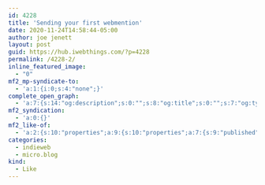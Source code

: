 ```yaml
---
id: 4228
title: 'Sending your first webmention'
date: 2020-11-24T14:58:44-05:00
author: joe jenett
layout: post
guid: https://hub.iwebthings.com/?p=4228
permalink: /4228-2/
inline_featured_image:
  - "0"
mf2_mp-syndicate-to:
  - 'a:1:{i:0;s:4:"none";}'
complete_open_graph:
  - 'a:7:{s:14:"og:description";s:0:"";s:8:"og:title";s:0:"";s:7:"og:type";s:0:"";s:12:"twitter:card";s:7:"summary";s:15:"twitter:creator";s:0:"";s:19:"twitter:description";s:0:"";s:8:"og:image";s:0:"";}'
mf2_syndication:
  - 'a:0:{}'
mf2_like-of:
  - 'a:2:{s:10:"properties";a:9:{s:10:"properties";a:7:{s:9:"published";a:1:{i:0;s:25:"2020-11-24T19:46:35+00:00";}s:7:"updated";a:1:{i:0;s:25:"2020-11-24T19:46:36+00:00";}s:7:"summary";a:1:{i:0;s:52:"...interactions across the decentralized social web.";}s:4:"name";a:1:{i:0;s:29:"Sending your first webmention";}s:3:"url";a:1:{i:0;s:49:"https://abisso.org/stream/2020/11/24/webmentions/";}s:11:"publication";a:1:{i:0;s:15:"Alessio Caiazza";}s:6:"author";a:2:{s:4:"type";a:1:{i:0;s:6:"h-card";}s:10:"properties";a:2:{s:3:"url";a:1:{i:0;s:19:"https://abisso.org/";}s:5:"photo";a:1:{i:0;s:41:"https://abisso.org/images/me-4c5e9852.jpg";}}}}s:4:"type";a:1:{i:0;s:4:"cite";}s:9:"published";a:1:{i:0;s:25:"2020-11-24T19:46:35+00:00";}s:7:"updated";a:1:{i:0;s:25:"2020-11-24T19:46:36+00:00";}s:7:"summary";a:1:{i:0;s:52:"...interactions across the decentralized social web.";}s:4:"name";a:1:{i:0;s:29:"Sending your first webmention";}s:3:"url";a:1:{i:0;s:49:"https://abisso.org/stream/2020/11/24/webmentions/";}s:11:"publication";a:1:{i:0;s:15:"Alessio Caiazza";}s:6:"author";a:2:{s:4:"type";a:1:{i:0;s:6:"h-card";}s:10:"properties";a:2:{s:3:"url";a:1:{i:0;s:19:"https://abisso.org/";}s:5:"photo";a:1:{i:0;s:41:"https://abisso.org/images/me-4c5e9852.jpg";}}}}s:4:"type";s:4:"cite";}'
categories:
  - indieweb
  - micro.blog
kind:
  - Like
---
```

